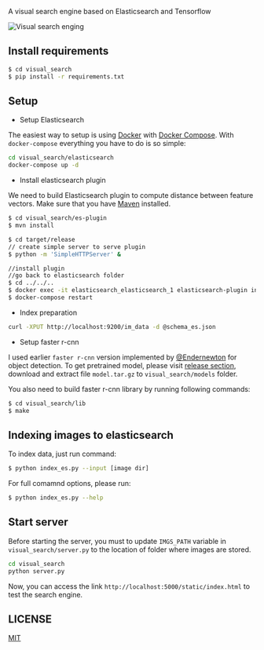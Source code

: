 A visual search engine based on Elasticsearch and Tensorflow

![Visual search enging](screenshot.png)
## Install requirements

```bash
$ cd visual_search
$ pip install -r requirements.txt
```
## Setup
 * Setup Elasticsearch

 The easiest way to setup is using [Docker](https://www.docker.com/) with [Docker Compose](https://docs.docker.com/compose/). With `docker-compose` everything you have to do is so simple:

 ```bash
 cd visual_search/elasticsearch
 docker-compose up -d
 ```

 * Install elasticsearch plugin

 We need to build Elasticsearch plugin to compute distance between feature vectors.
 Make sure that you have [Maven](https://maven.apache.org/) installed.

 ```bash
 $ cd visual_search/es-plugin
 $ mvn install

 $ cd target/release
 // create simple server to serve plugin
 $ python -m 'SimpleHTTPServer' &

 //install plugin
 //go back to elasticsearch folder
 $ cd ../../..
 $ docker exec -it elasticsearch_elasticsearch_1 elasticsearch-plugin install http://localhost:8000/esplugin-0.0.1.zip
 $ docker-compose restart
 ```

 * Index preparation

 ```bash
 curl -XPUT http://localhost:9200/im_data -d @schema_es.json
 ```
 * Setup faster r-cnn

 I used earlier  `faster r-cnn` version implemented by [@Endernewton](https://github.com/endernewton) for object detection. To get pretrained model, please visit [release section](https://github.com/tuan3w/visual_search/releases), download and extract file `model.tar.gz` to `visual_search/models` folder.

 You also need to build faster r-cnn library by running following commands:
```bash
$ cd visual_search/lib
$ make
```
## Indexing images to elasticsearch
To index data, just run command:

```bash 
$ python index_es.py --input [image dir]
```
For full comamnd options, please run:
```bash
$ python index_es.py --help
```

## Start server

 Before starting the server, you must to update `IMGS_PATH` variable in `visual_search/server.py` to the location of folder where images are stored.

 ```bash
 cd visual_search
 python server.py
 ```

 Now, you can access the link `http://localhost:5000/static/index.html` to test the search engine.

## LICENSE
[MIT](LICENSE)
